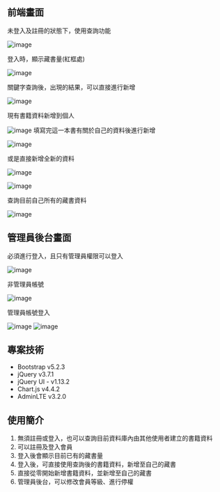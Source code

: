 
## 前端畫面

未登入及註冊的狀態下，使用查詢功能

![image](https://github.com/jackserpent/TCNR-Project/assets/165737399/94065b78-81b3-4580-aef0-abb47b5e3039)


登入時，顯示藏書量(紅框處)

![image](https://github.com/jackserpent/TCNR-Project/assets/165737399/4a4a1365-10f8-4947-b4bb-ed02c5465afa)


關鍵字查詢後，出現的結果，可以直接進行新增

![image](https://github.com/jackserpent/TCNR-Project/assets/165737399/c95c9ccb-f00f-4404-93f6-a7ab9f99a28c)


現有書籍資料新增到個人

![image](https://github.com/jackserpent/TCNR-Project/assets/165737399/5a543ce9-1571-4b5c-a59c-b0b790a5b662)
填寫完這一本書有關於自己的資料後進行新增

![image](https://github.com/jackserpent/TCNR-Project/assets/165737399/96c0c661-f0b9-48f7-9bc1-2d2a3a74c547)


或是直接新增全新的資料

![image](https://github.com/jackserpent/TCNR-Project/assets/165737399/8eda6fc6-90ed-4bc1-9a80-dfe8aeaf886c)

![image](https://github.com/jackserpent/TCNR-Project/assets/165737399/d976ae99-257f-4fb5-b9d6-bb8062601d67)


查詢目前自己所有的藏書資料

![image](https://github.com/jackserpent/TCNR-Project/assets/165737399/a0d22604-ebd0-48e3-9d8e-0b37b47697b2)


## 管理員後台畫面

必須進行登入，且只有管理員權限可以登入

![image](https://github.com/jackserpent/TCNR-Project/assets/165737399/f211ebf7-f4eb-42c7-9a9b-9b726d3e76e0)

非管理員帳號

![image](https://github.com/jackserpent/TCNR-Project/assets/165737399/7c11047f-e251-4295-bfc9-ec4850ac2bda)

管理員帳號登入

![image](https://github.com/jackserpent/TCNR-Project/assets/165737399/1a1f7b97-c6c3-4337-9f24-8eb70a4b6444)
![image](https://github.com/jackserpent/TCNR-Project/assets/165737399/5f1e0da4-8d58-4da6-854f-6f11a53acb83)





## 專案技術

- Bootstrap v5.2.3
- jQuery v3.7.1
- jQuery UI - v1.13.2
- Chart.js v4.4.2
- AdminLTE v3.2.0

## 使用簡介
1. 無須註冊或登入，也可以查詢目前資料庫內由其他使用者建立的書籍資料
2. 可以註冊及登入會員
3. 登入後會顯示目前已有的藏書量
4. 登入後，可直接使用查詢後的書籍資料，新增至自己的藏書
5. 直接從零開始新增書籍資料，並新增至自己的藏書
6. 管理員後台，可以修改會員等級、進行停權

